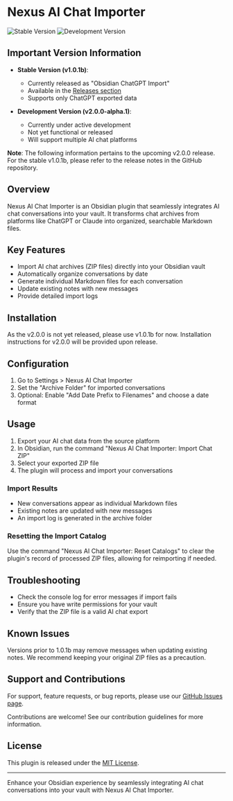 # Nexus AI Chat Importer

![Stable Version](https://img.shields.io/badge/stable-v1.0.1b-green)
![Development Version](https://img.shields.io/badge/development-v2.0.0--alpha.1-blue)

## Important Version Information

- **Stable Version (v1.0.1b)**: 
  - Currently released as "Obsidian ChatGPT Import"
  - Available in the [Releases section](https://github.com/Superkikim/nexus-chat-ai-importer/releases)
  - Supports only ChatGPT exported data

- **Development Version (v2.0.0-alpha.1)**:
  - Currently under active development
  - Not yet functional or released
  - Will support multiple AI chat platforms

**Note**: The following information pertains to the upcoming v2.0.0 release. For the stable v1.0.1b, please refer to the release notes in the GitHub repository.

## Overview

Nexus AI Chat Importer is an Obsidian plugin that seamlessly integrates AI chat conversations into your vault. It transforms chat archives from platforms like ChatGPT or Claude into organized, searchable Markdown files.

## Key Features

- Import AI chat archives (ZIP files) directly into your Obsidian vault
- Automatically organize conversations by date
- Generate individual Markdown files for each conversation
- Update existing notes with new messages
- Provide detailed import logs

## Installation

As the v2.0.0 is not yet released, please use v1.0.1b for now. Installation instructions for v2.0.0 will be provided upon release.

## Configuration

1. Go to Settings > Nexus AI Chat Importer
2. Set the "Archive Folder" for imported conversations
3. Optional: Enable "Add Date Prefix to Filenames" and choose a date format

## Usage

1. Export your AI chat data from the source platform
2. In Obsidian, run the command "Nexus AI Chat Importer: Import Chat ZIP"
3. Select your exported ZIP file
4. The plugin will process and import your conversations

### Import Results

- New conversations appear as individual Markdown files
- Existing notes are updated with new messages
- An import log is generated in the archive folder

### Resetting the Import Catalog

Use the command "Nexus AI Chat Importer: Reset Catalogs" to clear the plugin's record of processed ZIP files, allowing for reimporting if needed.

## Troubleshooting

- Check the console log for error messages if import fails
- Ensure you have write permissions for your vault
- Verify that the ZIP file is a valid AI chat export

## Known Issues

Versions prior to 1.0.1b may remove messages when updating existing notes. We recommend keeping your original ZIP files as a precaution.

## Support and Contributions

For support, feature requests, or bug reports, please use our [GitHub Issues page](https://github.com/Superkikim/nexus-chat-ai-importer/issues).

Contributions are welcome! See our contribution guidelines for more information.

## License

This plugin is released under the [MIT License](LICENSE).

---

Enhance your Obsidian experience by seamlessly integrating AI chat conversations into your vault with Nexus AI Chat Importer.
